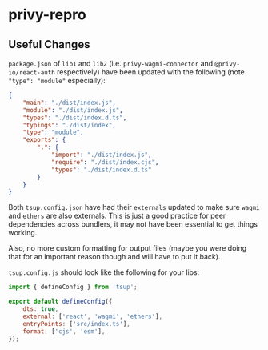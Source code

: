 # privy-repro

## Useful Changes

`package.json` of `lib1` and `lib2` (i.e. `privy-wagmi-connector` and `@privy-io/react-auth` respectively) have been updated with the following (note `"type": "module"` especially):

```json
{
    "main": "./dist/index.js",
    "module": "./dist/index.js",
    "types": "./dist/index.d.ts",
    "typings": "./dist/index",
    "type": "module",
    "exports": {
        ".": {
            "import": "./dist/index.js",
            "require": "./dist/index.cjs",
            "types": "./dist/index.d.ts"
        }
    }
}
```

Both `tsup.config.json` have had their `externals` updated to make sure `wagmi` and `ethers` are also externals. This is just a good practice for peer dependencies across bundlers, it may not have been essential to get things working.

Also, no more custom formatting for output files (maybe you were doing that for an important reason though and will have to put it back).

`tsup.config.js` should look like the following for your libs:

```js
import { defineConfig } from 'tsup';

export default defineConfig({
    dts: true,
    external: ['react', 'wagmi', 'ethers'],
    entryPoints: ['src/index.ts'],
    format: ['cjs', 'esm'],
});
```
